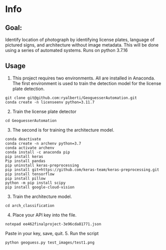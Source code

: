 # Info
## Goal:
Identify location of photograph by identifying license plates, language of pictured signs, and architecture without image metadata. This will be done using a series of automated systems.
Runs on python 3.7.16
## Usage
1. This project requires two environments. All are installed in Anaconda. The first environment is used to train the detection model for the license plate detection.

```
git clone git@github.com:ryalberti/GeoguesserAutomation.git
conda create -n licenseenv python=3.11.7
```
2. Train the license plate detector
```
cd GeoguesserAutomation
```
3. The second is for training the architecture model.

```
conda deactivate
conda create -n archenv python=3.7 
conda activate archenv
conda install -c anaconda pip
pip install keras
Pip install pandas
pip uninstall keras-preprocessing
pip install git+https://github.com/keras-team/keras-preprocessing.git
pip install tensorflow
pip install pillow
python -m pip install scipy
pip install google-cloud-vision
```
3. Train the architecture model.
```
cd arch_classification
```
4. Place your API key into the file.
```
notepad ee462finalproject-3e96cda81771.json
```
Paste in your key, save, quit.
5. Run the script
```
python geoguess.py test_images/test1.png
```
